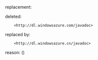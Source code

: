 replacement:

deleted:

		<http://dl.windowsazure.com/javadoc>

replaced by:

		<http://dl.windowsazure.cn/javadoc>

reason: ()

